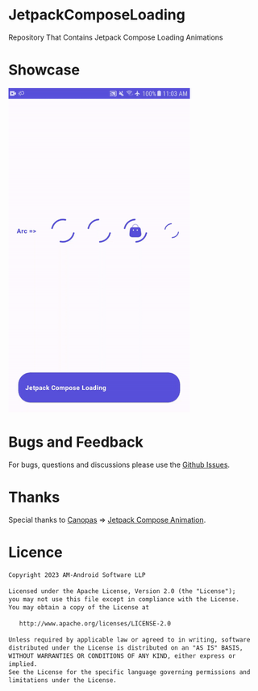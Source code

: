 # JetpackComposeLoading
Repository That Contains Jetpack Compose Loading Animations

# Showcase
 <td align="center">
      <img src="https://github.com/ahmadmit2020/JetpackComposeLoading/blob/master/screen/screen.gif" width="360px">
   </td>
   
   
   
# Bugs and Feedback
For bugs, questions and discussions please use the [Github Issues](https://github.com/ahmadmit2020/JetpackComposeLoading/issues).

 # Thanks
Special thanks to 
[Canopas](https://github.com/canopas) => [Jetpack Compose Animation](https://github.com/canopas/Jetpack-compose-animations-examples).
 # Licence

```
Copyright 2023 AM-Android Software LLP

Licensed under the Apache License, Version 2.0 (the "License");
you may not use this file except in compliance with the License.
You may obtain a copy of the License at

   http://www.apache.org/licenses/LICENSE-2.0

Unless required by applicable law or agreed to in writing, software
distributed under the License is distributed on an "AS IS" BASIS,
WITHOUT WARRANTIES OR CONDITIONS OF ANY KIND, either express or implied.
See the License for the specific language governing permissions and
limitations under the License.
```
